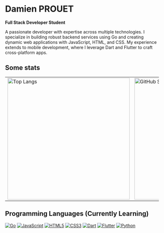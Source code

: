 # Damien PROUET
**Full Stack Developer Student**  

A passionate developer with expertise across multiple technologies. I specialize in building robust backend services using Go and creating dynamic web applications with JavaScript, HTML, and CSS. My experience extends to mobile development, where I leverage Dart and Flutter to craft cross-platform apps.

## Some stats
<table>
 <tr>
   <td>
     <!-- First image: Top Languages -->
     <img src="https://github-readme-stats.vercel.app/api/top-langs/?username=Golden76z&layout=compact&langs_count=6&theme=tokyonight&hide_border=true&bg_color=0000" alt="Top Langs" width="400"/>
   </td>
   <td>
     <!-- Second image: GitHub Stats -->
     <img src="https://github-readme-stats.vercel.app/api?username=Golden76z&theme=tokyonight&hide_border=true&bg_color=0000" alt="GitHub Stats" width="400"/>
   </td>
 </tr>
</table>


## Programming Languages (Currently Learning)
[![Go](https://img.shields.io/badge/-Go-00ADD8?&logo=Go&logoColor=ffffff&style=for-the-badge)](https://golang.org/)
[![JavaScript](https://img.shields.io/badge/-JavaScript-F7DF1E?&logo=JavaScript&logoColor=000000&style=for-the-badge)](https://developer.mozilla.org/en-US/docs/Web/JavaScript)
[![HTML5](https://img.shields.io/badge/-HTML5-E34F26?&logo=HTML5&logoColor=ffffff&style=for-the-badge)](https://www.w3.org/html/)
[![CSS3](https://img.shields.io/badge/-CSS3-1572B6?&logo=CSS3&logoColor=ffffff&style=for-the-badge)](https://developer.mozilla.org/fr/docs/Web/CSS)
[![Dart](https://img.shields.io/badge/-Dart-0175C2?&logo=Dart&logoColor=ffffff&style=for-the-badge)](https://dart.dev/)
[![Flutter](https://img.shields.io/badge/-Flutter-02569B?&logo=Flutter&logoColor=ffffff&style=for-the-badge)](https://flutter.dev/)
[![Python](https://img.shields.io/badge/-Python-3776AB?&logo=Python&logoColor=ffffff&style=for-the-badge)](https://www.python.org/)

<!--
**Golden76z/Golden76z** is a ✨ _special_ ✨ repository because its `README.md` (this file) appears on your GitHub profile.

Here are some ideas to get you started:

- 🔭 I’m currently working on ...
- 🌱 I’m currently learning ...
- 👯 I’m looking to collaborate on ...
- 🤔 I’m looking for help with ...
- 💬 Ask me about ...
- 📫 How to reach me: ...
- 😄 Pronouns: ...
- ⚡ Fun fact: ...
-->
